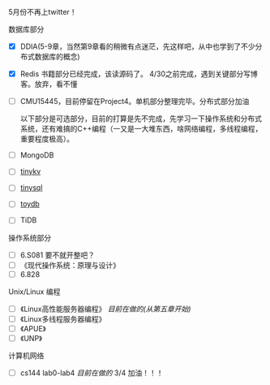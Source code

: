 5月份不再上twitter！

数据库部分

- [x] DDIA(5-9章，当然第9章看的稍微有点迷茫，先这样吧，从中也学到了不少分布式数据库的概念)

- [x] Redis 书籍部分已经完成，该读源码了。 4/30之前完成，遇到关键部分写博客。放弃，看不懂

- [ ] CMU15445，目前停留在Project4。单机部分整理完毕。分布式部分加油

  

  以下部分是可选部分，目前的打算是先不完成，先学习一下操作系统和分布式系统，还有难搞的C++编程（一又是一大堆东西，啥网络编程，多线程编程，重要程度极高）。

- [ ] MongoDB 

- [ ] [tinykv](https://github.com/tidb-incubator/tinykv)

- [ ] [tinysql](https://github.com/tidb-incubator/tinysql)

- [ ] [toydb](https://github.com/erikgrinaker/toydb)

- [ ] TiDB

操作系统部分

- [ ] 6.S081 要不就开整吧？
- [ ] 《现代操作系统：原理与设计》
- [ ] 6.828

Unix/Linux 编程

- [ ] 《Linux高性能服务器编程》  *目前在做的(从第五章开始)*
- [ ] 《Linux多线程服务器编程》
- [ ] 《APUE》
- [ ] 《UNP》

计算机网络

- [ ] cs144 lab0-lab4   *目前在做的*  3/4 加油！！！